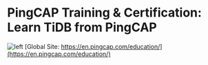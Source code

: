 # PingCAP Training & Certification: Learn TiDB from PingCAP
![left](./student-guide/diagram/education-768x497.jpeg)
[Global Site: https://en.pingcap.com/education/](https://en.pingcap.com/education/)